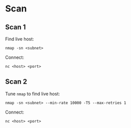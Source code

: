 # Scan

## Scan 1

Find live host:

```shell
nmap -sn <subnet>
```

Connect:

```shell
nc <host> <port>
```

## Scan 2

Tune `nmap` to find live host:

```shell
nmap -sn <subnet> --min-rate 10000 -T5 --max-retries 1
```

Connect:

```shell
nc <host> <port>
```
